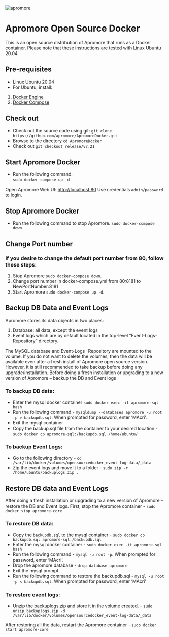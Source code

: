 ![apromore](https://apromore.org/wp-content/uploads/2021/08/Apromore-banner_red.png "apromore")

# Apromore Open Source Docker
This is an open source distribution of Apromore that runs as a Docker container. 
Please note that these instructions are tested with Linux Ubuntu 20.04. 

## Pre-requisites
- Linux Ubuntu 20.04
- For Ubuntu, install:
1. [Docker Engine](https://docs.docker.com/engine/install/ubuntu/)
2. [Docker Compose](https://docs.docker.com/compose/install/)

## Check out
* Check out the source code using git: `git clone https://github.com/apromore/ApromoreDocker.git`
* Browse to the directory `cd ApromoreDocker`
* Check out `git checkout release/v7.21`

## Start Apromore Docker
- Run the following command.  
 `sudo docker-compose up -d`

Open Apromore Web UI: [http://localhost:80](http://localhost:80)
Use credentials `admin/password` to login.

## Stop Apromore Docker
- Run the following command to stop Apromore.
`sudo docker-compose down`

## Change Port number
### If you desire to change the default port number from 80, follow these steps:
1. Stop Apromore `sudo docker-compose down`.
2. Change port number in docker-compose.yml from 80:8181 to NewPortNumber:8181
3. Start Apromore `sudo docker-compose up -d`.


## Backup DB Data and Event Logs
Apromore stores its data objects in two places:
1. Database: all data, except the event logs
2. Event logs which are by default located in the top-level “Event-Logs-Repository” directory.

The MySQL database and Event-Logs -Repository are mounted to the volume. If you do not want to delete the volumes, then the data will be available even after a fresh install of Apromore open source version. However, it is still recommended to take backup before doing any upgrade/installation.
Before doing a fresh installation or upgrading to a new version of Apromore – backup the DB and Event logs

### To backup DB data:
* Enter the mysql docker container `sudo docker exec -it apromore-sql bash`
* Run the following command - `mysqldump --databases apromore -u root -p > backupdb.sql`. When prompted for password, enter ‘MAcri’.
* Exit the mysql container
* Copy the backup.sql file from the container to your desired location - `sudo docker cp apromore-sql:/backupdb.sql /home/ubuntu/`

### To backup Event Logs:
* Go to the following directory - `cd /var/lib/docker/volumes/opensourcedocker_event-log-data/_data`
* Zip the event logs and move it to a folder - `sudo zip -r /home/ubuntu/backuplogs.zip .`

## Restore DB data and Event Logs
After doing a fresh installation or upgrading to a new version of Apromore – restore the DB and Event logs. First, stop the Apromore container - `sudo docker stop apromore-core`

### To restore DB data:
* Copy the `backupdb.sql` to the mysql container - `sudo docker cp backupdb.sql apromore-sql:/backupdb.sql`
* Enter the mysql docker container - `sudo docker exec -it apromore-sql bash`
* Run the following command - `mysql -u root -p`. When prompted for password, enter ‘MAcri’.
* Drop the apromore database - `drop database apromore`
* Exit the mysql prompt
* Run the following command to restore the backupdb.sql - `mysql -u root -p < backupdb.sql`.  When prompted for password, enter ‘MAcri’

### To restore event logs: 
* Unzip the backuplogs.zip and store it in the volume created. - `sudo unzip backuplogs.zip -d /var/lib/docker/volumes/opensourcedocker_event-log-data/_data`

After restoring all the data, restart the Apromore container - `sudo docker start apromore-core`
